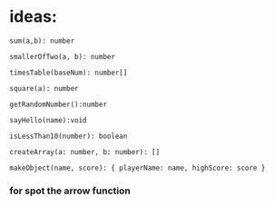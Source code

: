 # ideas:

`sum(a,b): number`

`smallerOfTwo(a, b): number`

`timesTable(baseNum): number[]`

`square(a): number`

`getRandomNumber():number`

`sayHello(name):void`

`isLessThan10(number): boolean`

`createArray(a: number, b: number): []`

`makeObject(name, score): { playerName: name, highScore: score }`

### for spot the arrow function
